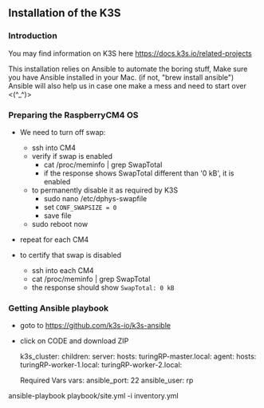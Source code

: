 ## Installation of the K3S

### Introduction

You may find information on K3S here https://docs.k3s.io/related-projects

This installation relies on Ansible to automate the boring stuff, Make sure you have Ansible installed in your Mac. (if not, "brew install ansible")
Ansible will also help us in case one make a mess and need to start over <(^\_^)>

### Preparing the RaspberryCM4 OS

- We need to turn off swap:

  - ssh into CM4
  - verify if swap is enabled
    - cat /proc/meminfo | grep SwapTotal
    - if the response shows SwapTotal different than '0 kB', it is enabled
  - to permanently disable it as required by K3S
    - sudo nano /etc/dphys-swapfile
    - set `CONF_SWAPSIZE = 0`
    - save file
  - sudo reboot now

- repeat for each CM4

- to certify that swap is disabled

  - ssh into each CM4
  - cat /proc/meminfo | grep SwapTotal
  - the response should show `SwapTotal: 0 kB`

### Getting Ansible playbook

- goto to https://github.com/k3s-io/k3s-ansible
- click on CODE and download ZIP

  k3s_cluster:
  children:
  server:
  hosts:
  turingRP-master.local:
  agent:
  hosts:
  turingRP-worker-1.local:
  turingRP-worker-2.local:

  Required Vars
  vars:
  ansible_port: 22
  ansible_user: rp

ansible-playbook playbook/site.yml -i inventory.yml
